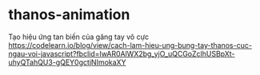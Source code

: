 # thanos-animation
Tạo hiệu ứng tan biến của găng tay vô cực
https://codelearn.io/blog/view/cach-lam-hieu-ung-bung-tay-thanos-cuc-ngau-voi-javascript?fbclid=IwAR0AlWX2bg_yjO_uQCGoZclhUSBpXt-uhyQTahQU3-gQEY0gctjNImokaXY
